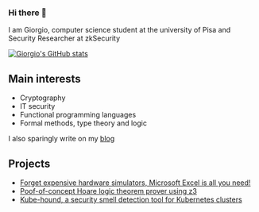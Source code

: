 ### Hi there 👋

I am Giorgio, computer science student at the university of Pisa and Security Researcher at zkSecurity

[![Giorgio's GitHub stats](https://github-readme-stats.vercel.app/api?username=gio54321&theme=dark)](https://github.com/anuraghazra/github-readme-stats)

## Main interests

- Cryptography
- IT security
- Functional programming languages
- Formal methods, type theory and logic

I also sparingly write on my [blog](https://gio54321.github.io/)

## Projects

- [Forget expensive hardware simulators, Microsoft Excel is all you need!](https://daltron.de/posts/excel-hw/)
- [Poof-of-concept Hoare logic theorem prover using z3](https://github.com/gio54321/hoare-logic-prover)
- [Kube-hound, a security smell detection tool for Kubernetes clusters](https://github.com/di-unipi-socc/kube-hound)

